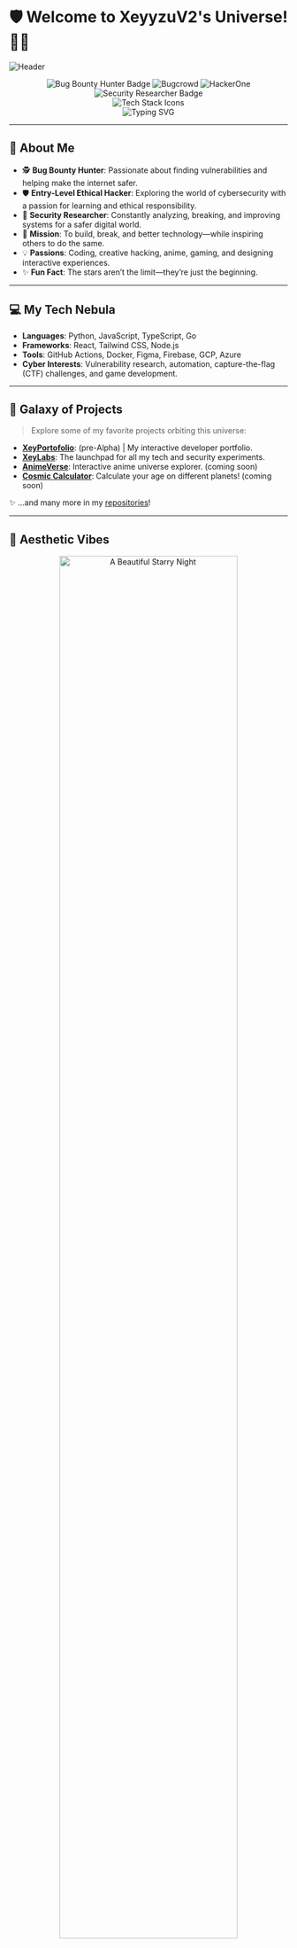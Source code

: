 # 🛡️ Welcome to XeyyzuV2's Universe! 🌌✨

![Header](https://capsule-render.vercel.app/api?type=waving&color=gradient&height=200&section=header&text=XeyyzuV2%20%7C%20Bug%20Bounty%20Hunter&fontSize=48&fontAlign=50&fontAlignY=55)

<p align="center">
  <!-- Bug Bounty, Bugcrowd, HackerOne, and Security Badges -->
  <img src="https://img.shields.io/badge/Bug%20Bounty%20Hunter-22272e?style=for-the-badge&logo=bugcrowd&logoColor=white&labelColor=212121" alt="Bug Bounty Hunter Badge"/>
  <img src="https://img.shields.io/badge/Bugcrowd-FF6600?style=for-the-badge&logo=bugcrowd&logoColor=white" alt="Bugcrowd" />
  <img src="https://img.shields.io/badge/HackerOne-494949?style=for-the-badge&logo=hackerone&logoColor=white" alt="HackerOne" />
  <img src="https://img.shields.io/badge/Security-Researcher-30BFFF?style=for-the-badge&logo=virustotal&logoColor=white" alt="Security Researcher Badge"/>
  <br>
  <img src="https://skillicons.dev/icons?i=python,js,ts,go,react,nodejs,docker,figma,firebase,gcp,azure" alt="Tech Stack Icons" />
  <br>
  <img src="https://readme-typing-svg.demolab.com?font=Fira+Code&pause=1000&width=435&lines=Bug+Bounty+Hunter;Entry-Level+Ethical+Hacker;Security+Researcher;Creative+Developer" alt="Typing SVG" />
</p>

---

## 🌠 About Me

- 🕵️ **Bug Bounty Hunter**: Passionate about finding vulnerabilities and helping make the internet safer.
- 🛡️ **Entry-Level Ethical Hacker**: Exploring the world of cybersecurity with a passion for learning and ethical responsibility.
- 🔬 **Security Researcher**: Constantly analyzing, breaking, and improving systems for a safer digital world.
- 🚀 **Mission**: To build, break, and better technology—while inspiring others to do the same.
- 💡 **Passions**: Coding, creative hacking, anime, gaming, and designing interactive experiences.
- ✨ **Fun Fact**: The stars aren’t the limit—they’re just the beginning.

---

## 💻 My Tech Nebula

- **Languages**: Python, JavaScript, TypeScript, Go
- **Frameworks**: React, Tailwind CSS, Node.js
- **Tools**: GitHub Actions, Docker, Figma, Firebase, GCP, Azure
- **Cyber Interests**: Vulnerability research, automation, capture-the-flag (CTF) challenges, and game development.

---

## 🌟 Galaxy of Projects

> Explore some of my favorite projects orbiting this universe:

- **[XeyPortofolio](#)**: (pre-Alpha) | My interactive developer portfolio.
- **[XeyLabs](https://lab.xeyyzu.my.id)**: The launchpad for all my tech and security experiments.
- **[AnimeVerse](#)**: Interactive anime universe explorer. (coming soon)
- **[Cosmic Calculator](#)**: Calculate your age on different planets! (coming soon)
  

✨ ...and many more in my [repositories](https://github.com/XeyyzuV2?tab=repositories)!

---

## 🌌 Aesthetic Vibes

<p align="center">
  <img src="https://images.unsplash.com/photo-1506748686214-e9df14d4d9d0?crop=entropy&cs=tinysrgb&fit=max&fm=jpg&ixid=MnwzNjUyOXwwfDF8c2VhcmNofDd8fHN0YXJyeSUyMG5pZ2h0fGVufDB8fHx8MTY4MTg0NTk0NQ&ixlib=rb-4.0.3&q=80&w=1080" alt="A Beautiful Starry Night" width="80%" />
</p>

---

## 📫 Connect with Me

- 📨 **Email**: [mail@e-mail.biz.id](mailto:mail@e-mail.biz.id)
- 🌐 **Forum**: [https://forum.html-5.me](https://forum.html-5.me)
- 💬 *(Add your socials for more ways to connect!)*

---

<div align="center">

> Thanks for visiting my profile!  
> Let’s build, break, and create something as vast and awe-inspiring as the galaxy. 🚀

</div>
